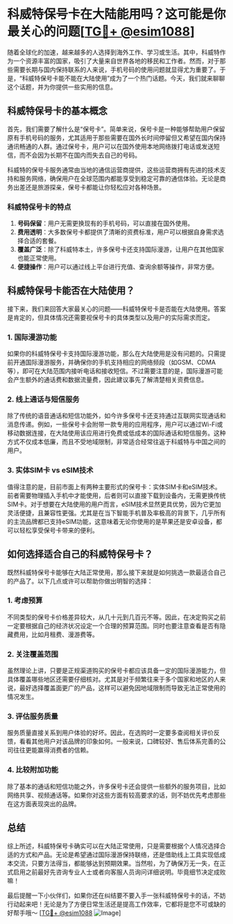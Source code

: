 # 科威特保号卡在大陆能用吗？这可能是你最关心的问题[[TG💪+ @esim1088](https://t.me/s/esim1088)]

随着全球化的加速，越来越多的人选择到海外工作、学习或生活。其中，科威特作为一个资源丰富的国家，吸引了大量来自世界各地的移民和工作者。然而，对于那些需要长期与国内保持联系的人来说，手机号码的使用问题就显得尤为重要了。于是，“科威特保号卡能不能在大陆使用”成为了一个热门话题。今天，我们就来聊聊这个话题，并为你提供一些实用的信息。

## 科威特保号卡的基本概念

首先，我们需要了解什么是“保号卡”。简单来说，保号卡是一种能够帮助用户保留原有手机号码的服务，尤其适用于那些需要在国外长时间停留但又希望在国内保持通讯畅通的人群。通过保号卡，用户可以在国外使用本地网络拨打电话或发送短信，而不会因为长期不在国内而失去自己的号码。

科威特的保号卡服务通常由当地的通信运营商提供，这些运营商拥有先进的技术支持和服务网络，确保用户在全球范围内都能享受到稳定可靠的通信体验。无论是商务出差还是旅游探亲，保号卡都能让你轻松应对各种场景。

### 科威特保号卡的特点

1. **号码保留**：用户无需更换现有的手机号码，可以直接在国外使用。
2. **费用透明**：大多数保号卡都提供了清晰的资费标准，用户可以根据自身需求选择合适的套餐。
3. **覆盖广泛**：除了科威特本土，许多保号卡还支持国际漫游，让用户在其他国家也能正常使用。
4. **便捷操作**：用户可以通过线上平台进行充值、查询余额等操作，非常方便。

## 科威特保号卡能否在大陆使用？

接下来，我们来回答大家最关心的问题——科威特保号卡是否能在大陆使用。答案是肯定的，但具体情况还需要视保号卡的具体类型以及用户的实际需求而定。

### 1. 国际漫游功能

如果你的科威特保号卡支持国际漫游功能，那么在大陆使用是没有问题的。只需提前开通国际漫游服务，并确保你的手机支持相应的网络频段（如GSM、CDMA等），即可在大陆范围内接听电话和接收短信。不过需要注意的是，国际漫游可能会产生额外的通话费和数据流量费，因此建议事先了解清楚相关资费信息。

### 2. 线上通话与短信服务

除了传统的语音通话和短信功能外，如今许多保号卡还支持通过互联网实现通话和消息传递。例如，一些保号卡会附带一款专用的应用程序，用户可以通过Wi-Fi或移动数据连接，在大陆使用该应用进行免费或低成本的国际通话和短信服务。这种方式不仅成本低廉，而且不受地域限制，非常适合经常往返于科威特与中国之间的用户。

### 3. 实体SIM卡 vs eSIM技术

值得注意的是，目前市面上有两种主要形式的保号卡：实体SIM卡和eSIM技术。前者需要物理插入手机中才能使用，后者则可以直接下载到设备内，无需更换传统SIM卡。对于想要在大陆使用的用户而言，eSIM技术显然更具优势，因为它更加灵活便捷，且兼容性更强。尤其是在当下智能手机普及率极高的背景下，几乎所有的主流品牌都已支持eSIM功能，这意味着无论你使用的是苹果还是安卓设备，都可以轻松享受保号卡带来的便利。

## 如何选择适合自己的科威特保号卡？

既然科威特保号卡能够在大陆正常使用，那么接下来就是如何挑选一款最适合自己的产品了。以下几点或许可以帮助你做出明智的选择：

### 1. 考虑预算

不同类型的保号卡价格差异较大，从几十元到几百元不等。因此，在决定购买之前一定要根据自己的经济状况设定一个合理的预算范围。同时也要注意查看是否有隐藏费用，比如月租费、漫游费等。

### 2. 关注覆盖范围

虽然理论上讲，只要是正规渠道购买的保号卡都应该具备一定的国际漫游能力，但具体覆盖哪些地区还需要仔细核对。尤其是对于频繁往来于多个国家和地区的人来说，最好选择覆盖面更广的产品，这样可以避免因地域限制而导致无法正常使用的情况发生。

### 3. 评估服务质量

服务质量直接关系到用户体验的好坏。因此，在选购时一定要多查阅相关评价反馈，看看其他用户对该品牌的印象如何。一般来说，口碑较好、售后体系完善的公司往往更能赢得消费者的信赖。

### 4. 比较附加功能

除了基本的通话和短信功能之外，许多保号卡还会提供一些额外的服务项目，比如网络共享、视频通话等。如果你对这些方面有较高要求的话，则不妨优先考虑那些在这方面表现突出的品牌。

## 总结

综上所述，科威特保号卡确实可以在大陆正常使用，只是需要根据个人情况选择合适的方式和产品。无论是希望通过国际漫游保持联络，还是借助线上工具实现低成本交流，只要方法得当，都能够达到预期效果。当然啦，为了确保万无一失，在正式启用之前最好先咨询专业人士或者向客服人员询问详细说明。毕竟细节决定成败嘛！

最后提醒一下小伙伴们，如果你还在纠结要不要入手一张科威特保号卡的话，不妨行动起来吧！无论是为了方便日常生活还是提高工作效率，它都将是您不可或缺的好帮手哦～ [[TG💪+ @esim1088](https://t.me/s/esim1088) ![Image](https://i.postimg.cc/4NQfJmqS/Snipaste-2025-05-13-00-14-12.png)]